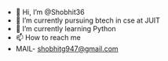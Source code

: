 - 👋 Hi, I’m @Shobhit36
- 👀 I’m currently pursuing btech in cse at JUIT
- 🌱 I’m currently learning Python
- 📫 How to reach me 
- MAIL- shobhitg947@gmail.com

<!---
Shobhit36/Shobhit36 is a ✨ special ✨ repository because its `README.md` (this file) appears on your GitHub profile.
You can click the Preview link to take a look at your changes.
--->
